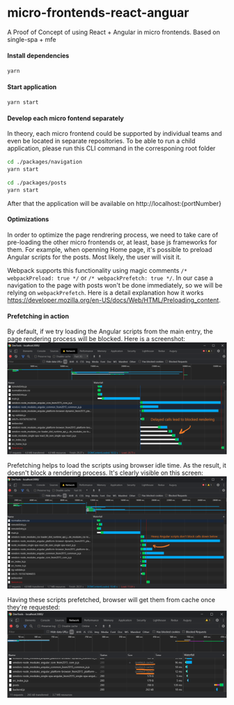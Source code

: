 # micro-frontends-react-anguar
A Proof of Concept of using React + Angular in micro frontends. Based on single-spa + mfe

#### Install dependencies
```bash
yarn
```

#### Start application
```bash
yarn start
```

#### Develop each micro fontend separately
In theory, each micro frontend could be supported by individual teams and even be located in separate repositories. To be able to run a child application, please run this CLI command in the corresponing root folder

```bash
cd ./packages/navigation
yarn start
```

```bash
cd ./packages/posts
yarn start
```
After that the application will be available on http://localhost:{portNumber}

#### Optimizations
In order to optimize the page rendrering process, we need to take care of pre-loading the other micro frontends or, at least, base js frameworks for them. For example, when openning Home page, it's possible to preload Angular scripts for the posts. Most likely, the user will visit it.

Webpack supports this functionality using magic comments `/* webpackPreload: true */` or `/* webpackPrefetch: true */`. In our case a navigation to the page with posts won't be done immediately, so we will be relying on `webpackPrefetch`.
Here is a detail explanation how it works https://developer.mozilla.org/en-US/docs/Web/HTML/Preloading_content.

#### Prefetching in action
By default, if we try loading the Angular scripts from the main entry, the page rendering process will be blocked. Here is a screenshot:
![Blocked rendering](./docs/blocked-calls.png)

Prefetching helps to load the scripts using browser idle time. As the result, it doesn't block a rendering process. It's clearly visible on this screen:
![Prefetch](./docs/prefetch-angular.png)

Having these scripts prefetched, browser will get them from cache once they're requested:
![Prefetched calls](./docs/prefetched.png)


